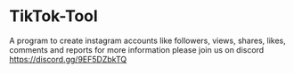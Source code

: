 # TikTok-Tool
A program to create instagram accounts like followers, views, shares, likes, comments and reports for more information please join us on discord https://discord.gg/9EF5DZbkTQ
